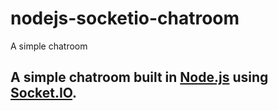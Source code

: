 # nodejs-socketio-chatroom
A simple chatroom
## A simple chatroom built in [Node.js](http://nodejs.org) using [Socket.IO](http://socket.io/).
